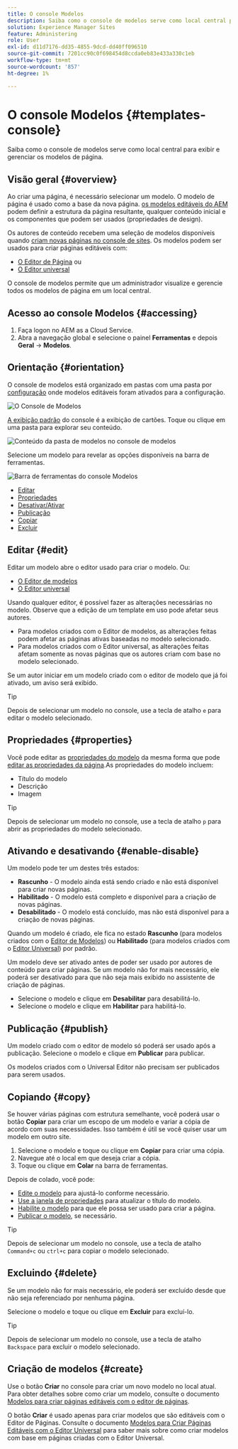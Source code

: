 ```yaml
---
title: O console Modelos
description: Saiba como o console de modelos serve como local central para exibir e gerenciar os modelos de página.
solution: Experience Manager Sites
feature: Administering
role: User
exl-id: d11d7176-dd35-4855-9dcd-dd40ff096510
source-git-commit: 7201cc90c0f698454d8ccda0eb83e433a330c1eb
workflow-type: tm+mt
source-wordcount: '857'
ht-degree: 1%

---
```


# O console Modelos {#templates-console}

Saiba como o console de modelos serve como local central para exibir e gerenciar os modelos de página.

## Visão geral {#overview}

Ao criar uma página, é necessário selecionar um modelo. O modelo de página é usado como a base da nova página. [os modelos editáveis do AEM](/help/implementing/developing/components/templates.md) podem definir a estrutura da página resultante, qualquer conteúdo inicial e os componentes que podem ser usados (propriedades de design).

Os autores de conteúdo recebem uma seleção de modelos disponíveis quando [criam novas páginas no console de sites](/help/sites-cloud/authoring/sites-console/creating-pages.md). Os modelos podem ser usados para criar páginas editáveis com:

* [O Editor de Página](/help/sites-cloud/authoring/page-editor/templates.md) ou
* [O Editor universal](/help/sites-cloud/authoring/universal-editor/templates.md)

O console de modelos permite que um administrador visualize e gerencie todos os modelos de página em um local central.

## Acesso ao console Modelos {#accessing}

1. Faça logon no AEM as a Cloud Service.
1. Abra a navegação global e selecione o painel **Ferramentas** e depois **Geral** -> **Modelos**.

## Orientação {#orientation}

O console de modelos está organizado em pastas com uma pasta por [configuração](/help/implementing/developing/introduction/configurations.md) onde modelos editáveis foram ativados para a configuração.

![O Console de Modelos](assets/templates-console/templates-console.png)

[A exibição padrão](/help/sites-cloud/authoring/quick-start.md) do console é a exibição de cartões. Toque ou clique em uma pasta para explorar seu conteúdo.

![Conteúdo da pasta de modelos no console de modelos](assets/templates-console/templates-console-templates.png)

Selecione um modelo para revelar as opções disponíveis na barra de ferramentas.

![Barra de ferramentas do console Modelos](assets/templates-console/templates-console-toolbar.png)

* [Editar](#edit-edit)
* [Propriedades](#properties)
* [Desativar/Ativar](#enable-disable)
* [Publicação](#publish)
* [Copiar](#copy)
* [Excluir](#delete)

## Editar {#edit}

Editar um modelo abre o editor usado para criar o modelo. Ou:

* [O Editor de modelos](/help/sites-cloud/authoring/page-editor/templates.md)
* [O Editor universal](/help/sites-cloud/authoring/universal-editor/templates.md)

Usando qualquer editor, é possível fazer as alterações necessárias no modelo. Observe que a edição de um template em uso pode afetar seus autores.

* Para modelos criados com o Editor de modelos, as alterações feitas podem afetar as páginas ativas baseadas no modelo selecionado.
* Para modelos criados com o Editor universal, as alterações feitas afetam somente as novas páginas que os autores criam com base no modelo selecionado.

Se um autor iniciar em um modelo criado com o editor de modelo que já foi ativado, um aviso será exibido.

>[!TIP]
>
>Depois de selecionar um modelo no console, use a tecla de atalho `e` para editar o modelo selecionado.

## Propriedades {#properties}

Você pode editar as [propriedades do modelo](/help/sites-cloud/authoring/page-editor/templates.md) da mesma forma que pode [editar as propriedades da página](/help/sites-cloud/authoring/sites-console/page-properties.md).As propriedades do modelo incluem:

* Título do modelo
* Descrição
* Imagem

>[!TIP]
>
>Depois de selecionar um modelo no console, use a tecla de atalho `p` para abrir as propriedades do modelo selecionado.

## Ativando e desativando {#enable-disable}

Um modelo pode ter um destes três estados:

* **Rascunho** - O modelo ainda está sendo criado e não está disponível para criar novas páginas.
* **Habilitado** - O modelo está completo e disponível para a criação de novas páginas.
* **Desabilitado** - O modelo está concluído, mas não está disponível para a criação de novas páginas.

Quando um modelo é criado, ele fica no estado **Rascunho** (para modelos criados com o [Editor de Modelos](/help/sites-cloud/authoring/page-editor/templates.md)) ou **Habilitado** (para modelos criados com o [Editor Universal](/help/sites-cloud/authoring/universal-editor/templates.md)) por padrão.

Um modelo deve ser ativado antes de poder ser usado por autores de conteúdo para criar páginas. Se um modelo não for mais necessário, ele poderá ser desativado para que não seja mais exibido no assistente de criação de páginas.

* Selecione o modelo e clique em **Desabilitar** para desabilitá-lo.
* Selecione o modelo e clique em **Habilitar** para habilitá-lo.

## Publicação {#publish}

Um modelo criado com o editor de modelo só poderá ser usado após a publicação. Selecione o modelo e clique em **Publicar** para publicar.

Os modelos criados com o Universal Editor não precisam ser publicados para serem usados.

## Copiando {#copy}

Se houver várias páginas com estrutura semelhante, você poderá usar o botão **Copiar** para criar um escopo de um modelo e variar a cópia de acordo com suas necessidades. Isso também é útil se você quiser usar um modelo em outro site.

1. Selecione o modelo e toque ou clique em **Copiar** para criar uma cópia.
1. Navegue até o local em que deseja criar a cópia.
1. Toque ou clique em **Colar** na barra de ferramentas.

Depois de colado, você pode:

* [Edite o modelo](#edit) para ajustá-lo conforme necessário.
* [Use a janela de propriedades](#properties) para atualizar o título do modelo.
* [Habilite o modelo](#enable-disable) para que ele possa ser usado para criar a página.
* [Publicar o modelo](#publish), se necessário.

>[!TIP]
>
>Depois de selecionar um modelo no console, use a tecla de atalho `Command+c` ou `ctrl+c` para copiar o modelo selecionado.

## Excluindo {#delete}

Se um modelo não for mais necessário, ele poderá ser excluído desde que não seja referenciado por nenhuma página.

Selecione o modelo e toque ou clique em **Excluir** para excluí-lo.

>[!TIP]
>
>Depois de selecionar um modelo no console, use a tecla de atalho `Backspace` para excluir o modelo selecionado.

## Criação de modelos {#create}

Use o botão **Criar** no console para criar um novo modelo no local atual. Para obter detalhes sobre como criar um modelo, consulte o documento [Modelos para criar páginas editáveis com o editor de páginas](/help/sites-cloud/authoring/page-editor/templates.md).

O botão **Criar** é usado apenas para criar modelos que são editáveis com o Editor de Páginas. Consulte o documento [Modelos para Criar Páginas Editáveis com o Editor Universal](/help/sites-cloud/authoring/universal-editor/templates.md) para saber mais sobre como criar modelos com base em páginas criadas com o Editor Universal.
